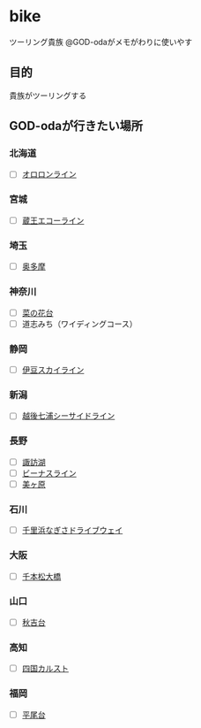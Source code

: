 # bike
ツーリング貴族
@GOD-odaがメモがわりに使いやす

## 目的
貴族がツーリングする

## GOD-odaが行きたい場所

### 北海道
- [ ] [オロロンライン](https://hokkaido-labo.com/hokkaido-ororon-line-9049)

### 宮城
- [ ] [蔵王エコーライン](http://www.zao-machi.com/553)

### 埼玉
- [ ] [奥多摩](https://www.jalan.net/kankou/spt_13308ab2030004436/)

### 神奈川
- [ ] [菜の花台](http://www.kankou-hadano.org/hadano_point/point_nanohanadai.html)
- [ ] 道志みち（ワイディングコース）

### 静岡
- [ ] [伊豆スカイライン](http://siz-road.or.jp/sz/road/izusk/)

### 新潟
- [ ] [越後七浦シーサイドライン](https://niigata-kankou.or.jp/spot/7406)

### 長野
- [ ] [諏訪湖](https://www.suwakanko.jp/point/nature.php?id=suwako)
- [ ] [ビーナスライン](http://www.venus-line.net/)
- [ ] [美ヶ原](https://www.travel.co.jp/guide/article/5603/)

### 石川
- [ ] [千里浜なぎさドライブウェイ](https://gurutabi.gnavi.co.jp/a/a_1918/)

### 大阪
- [ ] [千本松大橋](https://www.travel.co.jp/guide/article/29729/)

### 山口
- [ ] [秋吉台](https://www.jalan.net/kankou/spt_35462ab2022006096/)

### 高知
- [ ] [四国カルスト](https://www.iyokannet.jp/feature/karusuto/drive)

### 福岡
- [ ] [平尾台](http://www.gururich-kitaq.com/search/category/detail.php?id=29)

